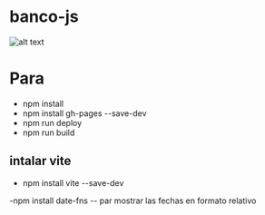 # banco-js

![alt text](README/image-1.png)

# Para

- npm install
- npm install gh-pages --save-dev
- npm run deploy
- npm run build

## intalar vite
- npm install vite --save-dev

-npm install date-fns -- par mostrar las fechas en formato relativo
